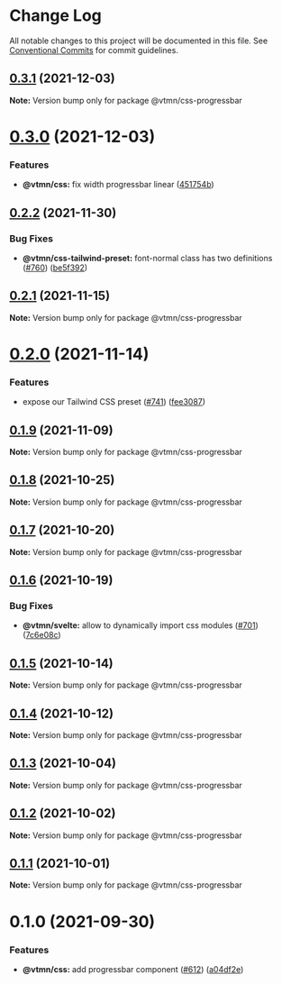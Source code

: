 # Change Log

All notable changes to this project will be documented in this file.
See [Conventional Commits](https://conventionalcommits.org) for commit guidelines.

## [0.3.1](https://github.com/Decathlon/vitamin-web/compare/@vtmn/css-progressbar@0.3.0...@vtmn/css-progressbar@0.3.1) (2021-12-03)

**Note:** Version bump only for package @vtmn/css-progressbar





# [0.3.0](https://github.com/Decathlon/vitamin-web/compare/@vtmn/css-progressbar@0.2.2...@vtmn/css-progressbar@0.3.0) (2021-12-03)


### Features

* **@vtmn/css:** fix width progressbar linear ([451754b](https://github.com/Decathlon/vitamin-web/commit/451754b0d892e137fe476e5bdd7536386e296c0a))





## [0.2.2](https://github.com/Decathlon/vitamin-web/compare/@vtmn/css-progressbar@0.2.1...@vtmn/css-progressbar@0.2.2) (2021-11-30)


### Bug Fixes

* **@vtmn/css-tailwind-preset:** font-normal class has two definitions ([#760](https://github.com/Decathlon/vitamin-web/issues/760)) ([be5f392](https://github.com/Decathlon/vitamin-web/commit/be5f39296dfaa2deb89e84f2823e10108fb037a2))





## [0.2.1](https://github.com/Decathlon/vitamin-web/compare/@vtmn/css-progressbar@0.2.0...@vtmn/css-progressbar@0.2.1) (2021-11-15)

**Note:** Version bump only for package @vtmn/css-progressbar





# [0.2.0](https://github.com/Decathlon/vitamin-web/compare/@vtmn/css-progressbar@0.1.9...@vtmn/css-progressbar@0.2.0) (2021-11-14)


### Features

* expose our Tailwind CSS preset ([#741](https://github.com/Decathlon/vitamin-web/issues/741)) ([fee3087](https://github.com/Decathlon/vitamin-web/commit/fee308730bd4978fecdcfdf4bc3d8b9ef95e5739))





## [0.1.9](https://github.com/Decathlon/vitamin-web/compare/@vtmn/css-progressbar@0.1.8...@vtmn/css-progressbar@0.1.9) (2021-11-09)

**Note:** Version bump only for package @vtmn/css-progressbar





## [0.1.8](https://github.com/Decathlon/vitamin-web/compare/@vtmn/css-progressbar@0.1.7...@vtmn/css-progressbar@0.1.8) (2021-10-25)

**Note:** Version bump only for package @vtmn/css-progressbar





## [0.1.7](https://github.com/Decathlon/vitamin-web/compare/@vtmn/css-progressbar@0.1.6...@vtmn/css-progressbar@0.1.7) (2021-10-20)

**Note:** Version bump only for package @vtmn/css-progressbar





## [0.1.6](https://github.com/Decathlon/vitamin-web/compare/@vtmn/css-progressbar@0.1.5...@vtmn/css-progressbar@0.1.6) (2021-10-19)


### Bug Fixes

* **@vtmn/svelte:** allow to dynamically import css modules ([#701](https://github.com/Decathlon/vitamin-web/issues/701)) ([7c6e08c](https://github.com/Decathlon/vitamin-web/commit/7c6e08c4f76aa32fe92f91d7979df73796ff66e7))





## [0.1.5](https://github.com/Decathlon/vitamin-web/compare/@vtmn/css-progressbar@0.1.4...@vtmn/css-progressbar@0.1.5) (2021-10-14)

**Note:** Version bump only for package @vtmn/css-progressbar





## [0.1.4](https://github.com/Decathlon/vitamin-web/compare/@vtmn/css-progressbar@0.1.3...@vtmn/css-progressbar@0.1.4) (2021-10-12)

**Note:** Version bump only for package @vtmn/css-progressbar





## [0.1.3](https://github.com/Decathlon/vitamin-web/compare/@vtmn/css-progressbar@0.1.2...@vtmn/css-progressbar@0.1.3) (2021-10-04)

**Note:** Version bump only for package @vtmn/css-progressbar





## [0.1.2](https://github.com/Decathlon/vitamin-web/compare/@vtmn/css-progressbar@0.1.1...@vtmn/css-progressbar@0.1.2) (2021-10-02)

**Note:** Version bump only for package @vtmn/css-progressbar





## [0.1.1](https://github.com/Decathlon/vitamin-web/compare/@vtmn/css-progressbar@0.1.0...@vtmn/css-progressbar@0.1.1) (2021-10-01)

**Note:** Version bump only for package @vtmn/css-progressbar





# 0.1.0 (2021-09-30)


### Features

* **@vtmn/css:** add progressbar component ([#612](https://github.com/Decathlon/vitamin-web/issues/612)) ([a04df2e](https://github.com/Decathlon/vitamin-web/commit/a04df2e7b5badc7145a686ed6d0fb5ed80794468))
